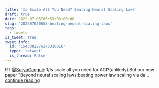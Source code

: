 ```yaml
---
title: 'Is Scale All You Need? Beating Neural Scaling Laws'
draft: true
date: 2022-07-03T06:53:03+00:00
slug: '202207030653-beating-neural-scaling-laws'
tags:
  - tweets
is_tweet: true
tweet_info:
  id: '1543382276276310016'
  type: 'retweet'
  is_thread: False
---
```




RT [@SuryaGanguli](https://x.com/SuryaGanguli): 1/Is scale all you need for AGI?(unlikely).But our new paper "Beyond neural scaling laws:beating power law scaling via da… [continue reading](https://x.com/sytelus/status/1543382276276310016)
